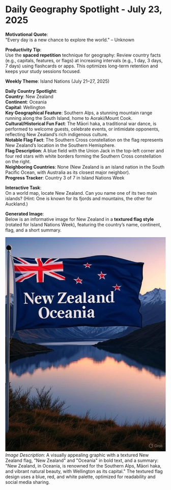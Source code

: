 # Daily Geography Spotlight - July 23, 2025

**Motivational Quote**:  
"Every day is a new chance to explore the world." – Unknown

**Productivity Tip**:  
Use the **spaced repetition** technique for geography: Review country facts (e.g., capitals, features, or flags) at increasing intervals (e.g., 1 day, 3 days, 7 days) using flashcards or apps. This optimizes long-term retention and keeps your study sessions focused.

**Weekly Theme**: Island Nations (July 21–27, 2025)

**Daily Country Spotlight**:  
**Country**: New Zealand  
**Continent**: Oceania  
**Capital**: Wellington  
**Key Geographical Feature**: Southern Alps, a stunning mountain range running along the South Island, home to Aoraki/Mount Cook.  
**Cultural/Historical Fun Fact**: The Māori haka, a traditional war dance, is performed to welcome guests, celebrate events, or intimidate opponents, reflecting New Zealand’s rich indigenous culture.  
**Notable Flag Fact**: The Southern Cross constellation on the flag represents New Zealand’s location in the Southern Hemisphere.  
**Flag Description**: A blue field with the Union Jack in the top-left corner and four red stars with white borders forming the Southern Cross constellation on the right.  
**Neighboring Countries**: None (New Zealand is an island nation in the South Pacific Ocean, with Australia as its closest major neighbor).  
**Progress Tracker**: Country 3 of 7 in Island Nations Week

**Interactive Task**:  
On a world map, locate New Zealand. Can you name one of its two main islands? (Hint: One is known for its fjords and mountains, the other for Auckland.)

**Generated Image**:  
Below is an informative image for New Zealand in a **textured flag style** (rotated for Island Nations Week), featuring the country’s name, continent, flag, and a short summary.

![New Zealand Info Image](https://raw.githubusercontent.com/anirudhlohiya/AndroidBlog-Server/refs/heads/main/images/2_new_zealand_23_07_2025.jpg)  
*Image Description*: A visually appealing graphic with a textured New Zealand flag, "New Zealand" and "Oceania" in bold text, and a summary: "New Zealand, in Oceania, is renowned for the Southern Alps, Māori haka, and vibrant natural beauty, with Wellington as its capital." The textured flag design uses a blue, red, and white palette, optimized for readability and social media sharing.
